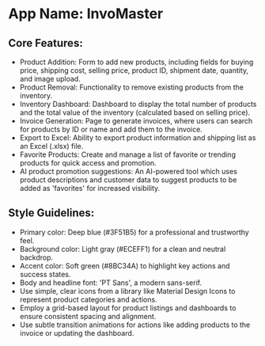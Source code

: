 # **App Name**: InvoMaster

## Core Features:

- Product Addition: Form to add new products, including fields for buying price, shipping cost, selling price, product ID, shipment date, quantity, and image upload.
- Product Removal: Functionality to remove existing products from the inventory.
- Inventory Dashboard: Dashboard to display the total number of products and the total value of the inventory (calculated based on selling price).
- Invoice Generation: Page to generate invoices, where users can search for products by ID or name and add them to the invoice.
- Export to Excel: Ability to export product information and shipping list as an Excel (.xlsx) file.
- Favorite Products: Create and manage a list of favorite or trending products for quick access and promotion.
- AI product promotion suggestions: An AI-powered tool which uses product descriptions and customer data to suggest products to be added as 'favorites' for increased visibility. 

## Style Guidelines:

- Primary color: Deep blue (#3F51B5) for a professional and trustworthy feel.
- Background color: Light gray (#ECEFF1) for a clean and neutral backdrop.
- Accent color: Soft green (#8BC34A) to highlight key actions and success states.
- Body and headline font: 'PT Sans', a modern sans-serif.
- Use simple, clear icons from a library like Material Design Icons to represent product categories and actions.
- Employ a grid-based layout for product listings and dashboards to ensure consistent spacing and alignment.
- Use subtle transition animations for actions like adding products to the invoice or updating the dashboard.